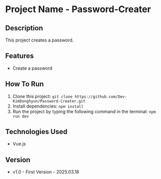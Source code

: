 # Project Name - Password-Creater

## Description
This project creates a password.

## Features
- Create a password

## How To Run
1. Clone this project: `git clone https://github.com/Dev-KimDonghyun/Password-Creater.git`
2. Install dependencies: `npm install`
3. Run the project by typing the following command in the terminal: `npm run dev`

## Technologies Used
- Vue.js

## Version
- v1.0 - First Version - 2025.03.18